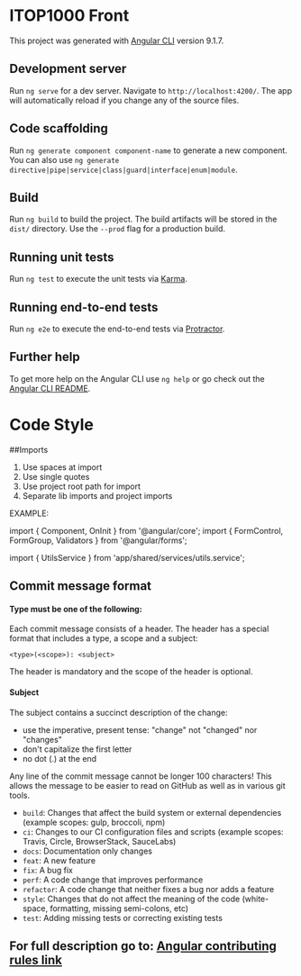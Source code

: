 # ITOP1000 Front

This project was generated with [Angular CLI](https://github.com/angular/angular-cli) version 9.1.7.

## Development server

Run `ng serve` for a dev server. Navigate to `http://localhost:4200/`. The app will automatically reload if you change any of the source files.

## Code scaffolding

Run `ng generate component component-name` to generate a new component. You can also use `ng generate directive|pipe|service|class|guard|interface|enum|module`.

## Build

Run `ng build` to build the project. The build artifacts will be stored in the `dist/` directory. Use the `--prod` flag for a production build.

## Running unit tests

Run `ng test` to execute the unit tests via [Karma](https://karma-runner.github.io).

## Running end-to-end tests

Run `ng e2e` to execute the end-to-end tests via [Protractor](http://www.protractortest.org/).

## Further help

To get more help on the Angular CLI use `ng help` or go check out the [Angular CLI README](https://github.com/angular/angular-cli/blob/master/README.md).


# Code Style
##Imports
1. Use spaces at import
2. Use single quotes
3. Use project root path for import
4. Separate lib imports and project imports

EXAMPLE:

import { Component, OnInit } from '@angular/core';
import { FormControl, FormGroup, Validators } from '@angular/forms';

import { UtilsService } from 'app/shared/services/utils.service';

## Commit message format

#### Type must be one of the following:

Each commit message consists of a header. The header has a special format that includes a type, a scope and a subject:
```
<type>(<scope>): <subject>
```
The header is mandatory and the scope of the header is optional.

#### Subject
The subject contains a succinct description of the change:

- use the imperative, present tense: "change" not "changed" nor "changes"
- don't capitalize the first letter
- no dot (.) at the end

Any line of the commit message cannot be longer 100 characters! This allows the message to be easier to read on GitHub as well as in various git tools.


- `build`: Changes that affect the build system or external dependencies (example scopes: gulp, broccoli, npm)
- `ci`: Changes to our CI configuration files and scripts (example scopes: Travis, Circle, BrowserStack, SauceLabs)
- `docs`: Documentation only changes
- `feat`: A new feature
- `fix`: A bug fix
- `perf`: A code change that improves performance
- `refactor`: A code change that neither fixes a bug nor adds a feature
- `style`: Changes that do not affect the meaning of the code (white-space, formatting, missing semi-colons, etc)
- `test`: Adding missing tests or correcting existing tests

For full description go to: [Angular contributing rules link](https://github.com/angular/angular/blob/22b96b9/CONTRIBUTING.md#rules)
---
